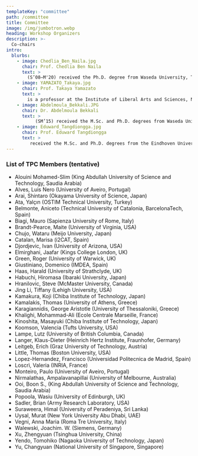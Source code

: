 ```yaml
---
templateKey: "committee"
path: /committee
title: Committee
image: /img/jumbotron.webp
heading: Workshop Organizers
description: >-
  Co-chairs
intro:
  blurbs:
    - image: Chedlia_Ben_Naila.jpg
      chair: Prof. Chedlia Ben Naila
      text: >
        (S’08–M'20) received the Ph.D. degree from Waseda University, Tokyo, Japan, in 2012. She is currently an Assistant Professor at Nagoya University, Nagoya, Japan. Previously, she was a Junior Lecturer at Iset'Com, Tunisia (2005–2008), and as an Adjunct Lecturer at Waseda University, Japan (2014–2019). She is a member of IEEE and OPTICA. She was the recipient of the 2011 Waseda University Ono Azusa Memorial Academic Award medal, the Best Paper Award of IIEEJ Journal (2012), the 26th Telecom System Technology award from the Japanese Telecommunication Advancement Foundation (TAF) of Japan (2011), and the IEEE ITU-T Kaleidoscope Best Paper award (2011). Her current research interests include optical wireless communications, free-space optics (FSO) systems, optical intelligent reflecting surfaces (IRS), and underwater communications.
    - image: YAMAZATO_Takaya.jpg
      chair: Prof. Takaya Yamazato
      text: >
        is a professor at the Institute of Liberal Arts and Sciences, Nagoya University, Japan. He received a Ph.D. from the Department of Electrical Engineering, Keio University, Yokohama, Japan 1993. From 1993 to 1998, he was an Assistant Professor at the Department of Information Electronics at Nagoya University, Japan. From 1997 to 1998, he was a visiting researcher at the Research Group for RF Communications, University of Kaiserslautern, Germany. In 1998, he gave a half-day tutorial entitled “Introduction to CDMA ALOHA” at Globecom held in Sydney, Australia. Since then, he has been serving as a TPC member of Globecom and ICC. In 2006, he received the IEEE Communication Society’s Best Tutorial Paper Award. He served as the co-chair of the Wireless Communication Symposia of ICC 2009 and was the co-chair of the Selected Areas in Communication Symposia of ICC 2011. From 2008 to 2010, he served as the chair of the Satellite and Space Communication Technical Committee. In 2011, he gave a half-day tutorial entitled “Visible Light Communication” at ICC 2011, held in Kyoto, Japan.
    - image: Abdelmoula_Bekkali.JPG
      chair: Dr. Abdelmoula Bekkali
      text: >
           (SM’15) received the M.Sc. and Ph.D. degrees from Waseda University, Tokyo, Japan, in 2007 and 2010, respectively. He is currently an R&D Manager with TOYO Electric Corporation, Japan, where he is leading the development of next-generation FSO systems for fixed and mobile platforms. Previously, he was a senior researcher with KDDI Research Inc. (2014–2019), an Adjunct Lecturer with Waseda University (2012–2019), a Research Scientist with Qatar Mobility Innovation Center (QMIC), Qatar (2011–2014), and a Researcher with NTT Labs, Tokyo, Japan (2010–2011). He holds ten granted Japanese patents in the field of optical and wireless communications. He was the recipient of the 2016 KDDI Excellent Research Award, the 2009 Waseda University Ono Azusa Memorial Gold Medal, the 26th Telecom System Technology Award from the Telecommunication Advancement Foundation (TAF) of Japan, and Best Paper Awards of IEICE Transactions (2009 and 2015), IIEEJ Journal (2012), and IEEE WCNC Conference (2014). His research interests include free-space optical communication, optical wireless communication, fiber-wireless systems, B5G/6G optical access networks, and radio-over-fiber (RoF). He was the Optical Networks and Systems Symposium co-chair of the IEEE GLOBECOM 2020.
    - image: Eduward_Tangdiongga.jpg
      chair: Prof. Eduward Tangdiongga
      text: >
         received the M.Sc. and Ph.D. degrees from the Eindhoven University of Technology (TU/e), The Netherlands, in 1994 and 2001, respectively. In 1994, he joined COBRA Research Institute, currently named Eindhoven Hendrik Casimir Institute, working on ultrafast optical signal processing using optical fibres with high nonlinearity properties and quantum-well and quantum-dots semiconductor optical amplifiers. From 2001, he participated in various European Union and national research programs targeting optical signal processing for short and medium haul optical links employing photonic integrated circuits. He is currently an associate professor in TU/e working on advanced optical access and local area networks within Electro-Optical Communication System group. His research interests include passive optical networks, radio over (single mode, multimode, and plastic) fiber combined with smart antenna systems, and free-space optics/optical wireless communication.
---
```


### List of TPC Members (tentative)

- Alouini Mohamed-Slim	(King Abdullah University of Science and Technology, Saudia Arabia)
- Alves, Luis Nero	(University of Aveiro, Portugal)
- Arai, Shintaro (Okayama University of Science, Japan)
- Ata, Yalçın (OSTIM Technical University, Turkey)
- Belmonte, Aniceto	(Technical University of Catalonia, BarcelonaTech, Spain)
- Biagi, Mauro	(Sapienza University of Rome, Italy)
- Brandt-Pearce, Maite	(University of Virginia, USA)
- Chujo, Wataru	(Meijo University, Japan)
- Catalan, Marisa (i2CAT, Spain) 
- Djordjevic, Ivan	(University of Arizona, USA)
- Elmirghani, Jaafar (Kings College London, UK)
- Green, Roger	(University of Warwick, UK)
- Giustiniano, Domenico	(IMDEA, Spain)
- Haas, Harald	(University of Strathclyde, UK)
- Habuchi, Hiromasa	(Ibaraki University, Japan)
- Hranilovic, Steve	(McMaster University, Canada)
- Jing Li, Tiffany	(Lehigh University, USA)
- Kamakura, Koji	(Chiba Institute of Technology, Japan)
- Kamalakis, Thomas	(University of Athens, Greece)
- Karagiannidis, George	Aristotle (University of Thessaloniki, Greece)
- Khalighi, Mohammad-Ali	(Ecole Centrale Marseille, France)
- Kinoshita, Masayuki	(Chiba Institute of Technology, Japan)
- Koomson, Valencia 	(Tufts University, USA)
- Lampe, Lutz	(University of British Columbia, Canada)
- Langer, Klaus-Dieter	(Heinrich Hertz Institute, Fraunhofer, Germany)
- Leitgeb, Erich	(Graz University of Technology, Austria)
- Little, Thomas	(Boston University, USA)
- Lopez-Hernandez, Francisco	(Universidad Politecnica de Madrid, Spain)
- Loscrì, Valeria	(INRIA, France)
- Monteiro, Paulo (University of Aveiro, Portugal) 
- Nirmalathas, Ampalavanapillai	(University of Melbourne, Australia)
- Ooi, Boon S., (King Abdullah University of Science and Technology, Saudia Arabia)
- Popoola, Wasiu	(University of Edinburgh, UK)
- Sadler, Brian	(Army Research Laboratory, USA)
- Suraweera, Himal	(University of Peradeniya, Sri Lanka)
- Uysal, Murat	(New York University Abu Dhabi, UAE)
- Vegni, Anna Maria	(Roma Tre University, Italy)
- Walewski, Joachim. W.	(Siemens, Germany)
- Xu, Zhengyuan	(Tsinghua University, China)
- Yendo, Tomohiko	(Nagaoka University of Technology, Japan)
- Yu, Changyuan	(National University of Singapore, Singapore)
